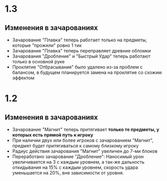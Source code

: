 # 1.3
## Изменения в зачарованиях
- Зачарование "Плавка" теперь работает только на предметы, которые "прожили" ровно 1 тик
- Зачарование "Плавка" теперь переправляет древние обломки
- Зачарования "Дробление" и "Быстрый Удар" теперь работают только в основной руке
- Проклятие "Отбрасывания" было удалено из-за проблем с балансом, в будущем планируется замена на проклятие со схожим эффектом

# 1.2
## Изменения в зачарованиях
- Зачарование "Магнит" теперь притягивает **только те предметы, у которых есть прямой путь к игроку**
- При наличии двух или более игроков с зачарованием "Магнит", предмет будет притягиваться к самому близкому игроку
- Радиус действия зачарования "Магнит" увеличен до 7-ми блоков
- Переработано зачарование "Дробление": Наносимый урон увеличивается на 3 с каждым уровнем, а так-же дальность откидывания на 15% с каждым уровнем, скорость удара уменьшается на 20%, вне зависимости от уровня.